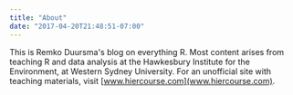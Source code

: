 ```yaml
---
title: "About"
date: "2017-04-20T21:48:51-07:00"
---
```


This is Remko Duursma's blog on everything R. Most content arises from teaching R and data analysis at the Hawkesbury Institute for the Environment, at Western Sydney University. For an unofficial site with teaching materials, visit [www.hiercourse.com](www.hiercourse.com).